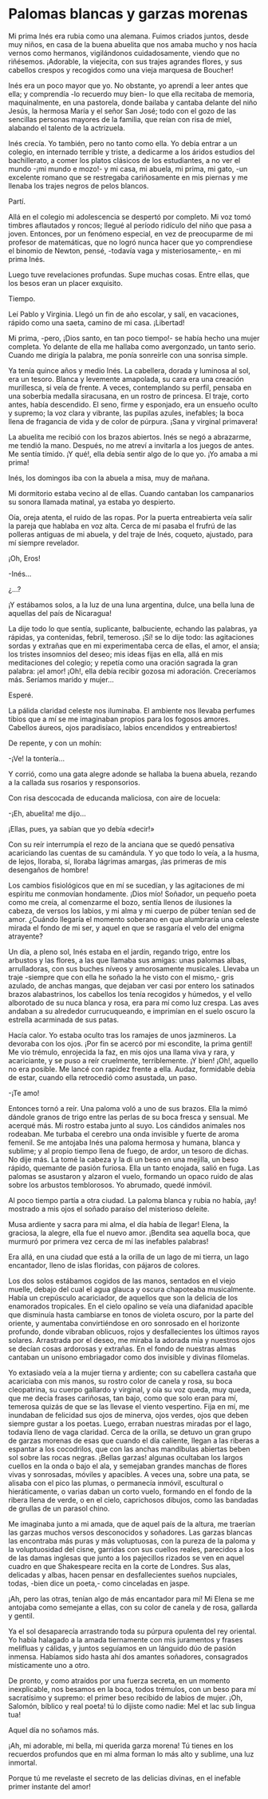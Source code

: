 # Palomas blancas y garzas morenas

Mi prima Inés era rubia como una alemana. Fuimos criados juntos, desde muy niños, en casa de la buena abuelita que nos amaba mucho y nos hacía vernos como hermanos, vigilándonos cuidadosamente, viendo que no riñésemos. ¡Adorable, la viejecita, con sus trajes agrandes flores, y sus cabellos crespos y recogidos como una vieja marquesa de Boucher!

Inés era un poco mayor que yo. No obstante, yo aprendí a leer antes que ella; y comprendía -lo recuerdo muy bien- lo que ella recitaba de memoria, maquinalmente, en una pastorela, donde bailaba y cantaba delante del niño Jesús, la hermosa María y el señor San José; todo con el gozo de las sencillas personas mayores de la familia, que reían con risa de miel, alabando el talento de la actrizuela.

Inés crecía. Yo también, pero no tanto como ella. Yo debía entrar a un colegio, en internado terrible y triste, a dedicarme a los áridos estudios del bachillerato, a comer los platos clásicos de los estudiantes, a no ver el mundo -¡mi mundo e mozo!- y mi casa, mi abuela, mi prima, mi gato, -un excelente romano que se restregaba cariñosamente en mis piernas y me llenaba los trajes negros de pelos blancos.

Partí.

Allá en el colegio mi adolescencia se despertó por completo. Mi voz tomó timbres aflautados y roncos; llegué al período ridículo del niño que pasa a joven. Entonces, por un fenómeno especial, en vez de preocuparme de mi profesor de matemáticas, que no logró nunca hacer que yo comprendiese el binomio de Newton, pensé, -todavía vaga y misteriosamente,- en mi prima Inés.

Luego tuve revelaciones profundas. Supe muchas cosas. Entre ellas, que los besos eran un placer exquisito.

Tiempo.

Leí Pablo y Virginia. Llegó un fin de año escolar, y salí, en vacaciones, rápido como una saeta, camino de mi casa. ¡Libertad!

Mi prima, -pero, ¡Dios santo, en tan poco tiempo!- se había hecho una mujer completa. Yo delante de ella me hallaba como avergonzado, un tanto serio. Cuando me dirigía la palabra, me ponía sonreírle con una sonrisa simple.

Ya tenía quince años y medio Inés. La cabellera, dorada y luminosa al sol, era un tesoro. Blanca y levemente amapolada, su cara era una creación murillesca, si veía de frente. A veces, contemplando su perfil, pensaba en una soberbia medalla siracusana, en un rostro de princesa. El traje, corto antes, había descendido. El seno, firme y esponjado, era un ensueño oculto y supremo; la voz clara y vibrante, las pupilas azules, inefables; la boca llena de fragancia de vida y de color de púrpura. ¡Sana y virginal primavera!

La abuelita me recibió con los brazos abiertos. Inés se negó a abrazarme, me tendió la mano. Después, no me atreví a invitarla a los juegos de antes. Me sentía tímido. ¡Y qué!, ella debía sentir algo de lo que yo. ¡Yo amaba a mi prima!

Inés, los domingos iba con la abuela a misa, muy de mañana.

Mi dormitorio estaba vecino al de ellas. Cuando cantaban los campanarios su sonora llamada matinal, ya estaba yo despierto.

Oía, oreja atenta, el ruido de las ropas. Por la puerta entreabierta veía salir la pareja que hablaba en voz alta. Cerca de mí pasaba el frufrú de las polleras antiguas de mi abuela, y del traje de Inés, coqueto, ajustado, para mí siempre revelador.

¡Oh, Eros!


-Inés...

¿...?

¡Y estábamos solos, a la luz de una luna argentina, dulce, una bella luna de aquellas del país de Nicaragua!

La dije todo lo que sentía, suplicante, balbuciente, echando las palabras, ya rápidas, ya contenidas, febril, temeroso. ¡Sí! se lo dije todo: las agitaciones sordas y extrañas que en mi experimentaba cerca de ellas, el amor, el ansia; los tristes insomnios del deseo; mis ideas fijas en ella, allá en mis meditaciones del colegio; y repetía como una oración sagrada la gran palabra: ¡el amor! ¡Oh!, ella debía recibir gozosa mi adoración. Creceríamos más. Seríamos marido y mujer...

Esperé.

La pálida claridad celeste nos iluminaba. El ambiente nos llevaba perfumes tibios que a mí se me imaginaban propios para los fogosos amores. Cabellos áureos, ojos paradisíaco, labios encendidos y entreabiertos!

De repente, y con un mohín:

-¡Ve! la tontería...

Y corrió, como una gata alegre adonde se hallaba la buena abuela, rezando a la callada sus rosarios y responsorios.

Con risa descocada de educanda maliciosa, con aire de locuela:

-¡Eh, abuelita! me dijo...

¡Ellas, pues, ya sabían que yo debía «decir!»

Con su reír interrumpía el rezo de la anciana que se quedó pensativa acariciando las cuentas de su camándula. Y yo que todo lo veía, a la husma, de lejos, lloraba, sí, lloraba lágrimas amargas, ¡las primeras de mis desengaños de hombre!

Los cambios fisiológicos que en mí se sucedían, y las agitaciones de mi espíritu me conmovían hondamente. ¡Dios mío! Soñador, un pequeño poeta como me creía, al comenzarme el bozo, sentía llenos de ilusiones la cabeza, de versos los labios, y mi alma y mi cuerpo de púber tenían sed de amor. ¿Cuándo llegaría el momento soberano en que alumbraría una celeste mirada el fondo de mi ser, y aquel en que se rasgaría el velo del enigma atrayente?

Un día, a pleno sol, Inés estaba en el jardín, regando trigo, entre los arbustos y las flores, a las que llamaba sus amigas: unas palomas albas, arrulladoras, con sus buches níveos y amorosamente musicales. Llevaba un traje -siempre que con ella he soñado la he visto con el mismo,- gris azulado, de anchas mangas, que dejaban ver casi por entero los satinados brazos alabastrinos, los cabellos los tenía recogidos y húmedos, y el vello alborotado de su nuca blanca y rosa, era para mí como luz crespa. Las aves andaban a su alrededor currucuqueando, e imprimían en el suelo oscuro la estrella acarminada de sus patas.

Hacía calor. Yo estaba oculto tras los ramajes de unos jazmineros. La devoraba con los ojos. ¡Por fin se acercó por mi escondite, la prima gentil! Me vio trémulo, enrojecida la faz, en mis ojos una llama viva y rara, y acariciante, y se puso a reír cruelmente, terriblemente. ¡Y bien! ¡Oh!, aquello no era posible. Me lancé con rapidez frente a ella. Audaz, formidable debía de estar, cuando ella retrocedió como asustada, un paso.

-¡Te amo!

Entonces tornó a reír. Una paloma voló a uno de sus brazos. Ella la mimó dándole granos de trigo entre las perlas de su boca fresca y sensual. Me acerqué más. Mi rostro estaba junto al suyo. Los cándidos animales nos rodeaban. Me turbaba el cerebro una onda invisible y fuerte de aroma femenil. Se me antojaba Inés una paloma hermosa y humana, blanca y sublime; y al propio tiempo llena de fuego, de ardor, un tesoro de dichas. No dije más. La tomé la cabeza y la di un beso en una mejilla, un beso rápido, quemante de pasión furiosa. Ella un tanto enojada, salió en fuga. Las palomas se asustaron y alzaron el vuelo, formando un opaco ruido de alas sobre los arbustos temblorosos. Yo abrumado, quedé inmóvil.


Al poco tiempo partía a otra ciudad. La paloma blanca y rubia no había, ¡ay! mostrado a mis ojos el soñado paraíso del misterioso deleite.

Musa ardiente y sacra para mi alma, el día había de llegar! Elena, la graciosa, la alegre, ella fue el nuevo amor. ¡Bendita sea aquella boca, que murmuró por primera vez cerca de mí las inefables palabras!

Era allá, en una ciudad que está a la orilla de un lago de mi tierra, un lago encantador, lleno de islas floridas, con pájaros de colores.

Los dos solos estábamos cogidos de las manos, sentados en el viejo muelle, debajo del cual el agua glauca y oscura chapoteaba musicalmente. Había un crepúsculo acariciador, de aquellos que son la delicia de los enamorados tropicales. En el cielo opalino se veía una diafanidad apacible que disminuía hasta cambiarse en tonos de violeta oscuro, por la parte del oriente, y aumentaba convirtiéndose en oro sonrosado en el horizonte profundo, donde vibraban oblicuos, rojos y desfallecientes los últimos rayos solares. Arrastrada por el deseo, me miraba la adorada mía y nuestros ojos se decían cosas ardorosas y extrañas. En el fondo de nuestras almas cantaban un unísono embriagador como dos invisible y divinas filomelas.

Yo extasiado veía a la mujer tierna y ardiente; con su cabellera castaña que acariciaba con mis manos, su rostro color de canela y rosa, su boca cleopatrina, su cuerpo gallardo y virginal, y oía su voz queda, muy queda, que me decía frases cariñosas, tan bajo, como que solo eran para mí, temerosa quizás de que se las llevase el viento vespertino. Fija en mí, me inundaban de felicidad sus ojos de minerva, ojos verdes, ojos que deben siempre gustar a los poetas. Luego, erraban nuestras miradas por el lago, todavía lleno de vaga claridad. Cerca de la orilla, se detuvo un gran grupo de garzas morenas de esas que cuando el día caliente, llegan a las riberas a espantar a los cocodrilos, que con las anchas mandíbulas abiertas beben sol sobre las rocas negras. ¡Bellas garzas! algunas ocultaban los largos cuellos en la onda o bajo el ala, y semejaban grandes manchas de flores vivas y sonrosadas, móviles y apacibles. A veces una, sobre una pata, se alisaba con el pico las plumas, o permanecía inmóvil, escultural o hieráticamente, o varias daban un corto vuelo, formando en el fondo de la ribera llena de verde, o en el cielo, caprichosos dibujos, como las bandadas de grullas de un parasol chino.

Me imaginaba junto a mi amada, que de aquel país de la altura, me traerían las garzas muchos versos desconocidos y soñadores. Las garzas blancas las encontraba más puras y más voluptuosas, con la pureza de la paloma y la voluptuosidad del cisne, garridas con sus cuellos reales, parecidos a los de las damas inglesas que junto a los pajecillos rizados se ven en aquel cuadro en que Shakespeare recita en la corte de Londres. Sus alas, delicadas y albas, hacen pensar en desfallecientes sueños nupciales, todas, -bien dice un poeta,- como cinceladas en jaspe.

¡Ah, pero las otras, tenían algo de más encantador para mí! Mi Elena se me antojaba como semejante a ellas, con su color de canela y de rosa, gallarda y gentil.

Ya el sol desaparecía arrastrando toda su púrpura opulenta del rey oriental. Yo había halagado a la amada tiernamente con mis juramentos y frases melifluas y cálidas, y juntos seguíamos en un lánguido dúo de pasión inmensa. Habíamos sido hasta ahí dos amantes soñadores, consagrados místicamente uno a otro.

De pronto, y como atraídos por una fuerza secreta, en un momento inexplicable, nos besamos en la boca, todos trémulos, con un beso para mí sacratísimo y supremo: el primer beso recibido de labios de mujer. ¡Oh, Salomón, bíblico y real poeta! tú lo dijiste como nadie: Mel et lac sub lingua tua!

Aquel día no soñamos más.


¡Ah, mi adorable, mi bella, mi querida garza morena! Tú tienes en los recuerdos profundos que en mi alma forman lo más alto y sublime, una luz inmortal.

Porque tú me revelaste el secreto de las delicias divinas, en el inefable primer instante del amor! 